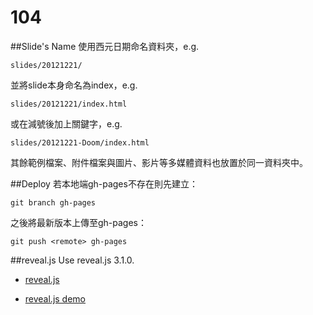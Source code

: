 # 104

##Slide's Name
使用西元日期命名資料夾，e.g.
```
slides/20121221/
```
並將slide本身命名為index，e.g.
```
slides/20121221/index.html
```
或在減號後加上關鍵字，e.g.
```
slides/20121221-Doom/index.html
```
其餘範例檔案、附件檔案與圖片、影片等多媒體資料也放置於同一資料夾中。

##Deploy
若本地端gh-pages不存在則先建立：
```
git branch gh-pages
```
之後將最新版本上傳至gh-pages：
```
git push <remote> gh-pages
```

##reveal.js
Use reveal.js 3.1.0.

* [reveal.js](https://github.com/hakimel/reveal.js)

* [reveal.js demo](http://lab.hakim.se/reveal-js/#/)
